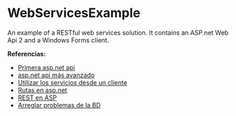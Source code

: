# WebServicesExample
An example of a RESTful web services solution. It contains an ASP.net Web Api 2  and a Windows Forms client.

**Referencias:**
* [Primera asp.net api](http://www.asp.net/web-api/overview/getting-started-with-aspnet-web-api/tutorial-your-first-web-api)
* [asp.net api más avanzado](http://www.asp.net/web-api/overview/data/using-web-api-with-entity-framework/part-1)
* [Utilizar los servicios desde un cliente](http://www.asp.net/web-api/overview/advanced/calling-a-web-api-from-a-net-client)
* [Rutas en asp.net](http://www.asp.net/web-api/overview/web-api-routing-and-actions/routing-in-aspnet-web-api)
* [REST en ASP](http://www.asp.net/web-api/overview/web-api-routing-and-actions/create-a-rest-api-with-attribute-routing)
* [Arreglar problemas de la BD](http://stackoverflow.com/questions/13275054/ef5-cannot-attach-the-file-0-as-database-1)
